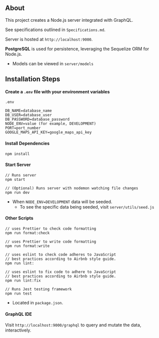 ## About

This project creates a Node.js server integrated with GraphQL.

See specifications outlined in `Specifications.md`.

Server is hosted at `http://localhost:9000`.

**PostgreSQL** is used for persistence, leveraging the Sequelize ORM for Node.js.
- Models can be viewed in `server/models`

## Installation Steps

#### Create a `.env` file with your environment variables
```
.env

DB_NAME=database_name
DB_USER=database_user
DB_PASSWORD=database_password
NODE_ENV=value (for example, DEVELOPMENT)
PORT=port_number
GOOGLE_MAPS_API_KEY=google_maps_api_key
````

#### Install Dependencies
```
npm install
````

#### Start Server
```
// Runs server
npm start

// (Optional) Runs server with nodemon watching file changes
npm run dev
````
- When `NODE_ENV=DEVELOPMENT` data will be seeded.
  - To see the specific data being seeded, visit `server/utils/seed.js`

#### Other Scripts
```
// uses Prettier to check code formatting
npm run format:check 

// uses Prettier to write code formatting
npm run format:write 

// uses eslint to check code adheres to JavaScript 
// best practices according to Airbnb style guide.
npm run lint:

// uses eslint to fix code to adhere to JavaScript 
// best practices according to Airbnb style guide.
npm run lint:fix 

// Runs Jest testing framework
npm run test
```
- Located in `package.json`.

#### GraphQL IDE
Visit `http://localhost:9000/graphql` to query and mutate the data, interactively.

